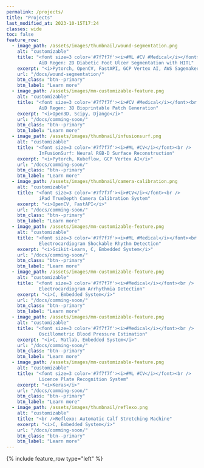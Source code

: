 ```yaml
---
permalink: /projects/
title: "Projects"
last_modified_at: 2023-10-15T17:24
classes: wide
toc: false
feature_row:
  - image_path: /assets/images/thumbnail/wound-segmentation.png
    alt: "customizable"
    title: "<font size=3 color='#7f7f7f'><i>#ML #CV #Medical</i></font><br />
            AiD Regen: 2D Diabetic Foot Ulcer Segmentation with HITL"
    excerpt: "<i>Pytorch, OpenCV, FastAPI, GCP Vertex AI, AWS Sagemaker</i>"
    url: "/docs/wound-segmentation/"
    btn_class: "btn--primary"
    btn_label: "Learn more"
  - image_path: /assets/images/mm-customizable-feature.png
    alt: "customizable"
    title: "<font size=3 color='#7f7f7f'><i>#CV #Medical</i></font><br />
            AiD Regen: 3D Bioprintable Patch Generation"
    excerpt: "<i>Open3D, Scipy, Django</i>"
    url: "/docs/comming-soon/"
    btn_class: "btn--primary"
    btn_label: "Learn more"
  - image_path: /assets/images/thumbnail/infusionsurf.png
    alt: "customizable"
    title: "<font size=3 color='#7f7f7f'><i>#ML #CV</i></font><br />
            InFusionSurf: Neural RGB-D Surface Reconstruction"
    excerpt: "<i>Pytorch, Kubeflow, GCP Vertex AI</i>"
    url: "/docs/comming-soon/"
    btn_class: "btn--primary"
    btn_label: "Learn more"
  - image_path: /assets/images/thumbnail/camera-calibration.png
    alt: "customizable"
    title: "<font size=3 color='#7f7f7f'><i>#CV</i></font><br />
            iPad TrueDepth Camera Calibration System"
    excerpt: "<i>OpenCV, FastAPI</i>"
    url: "/docs/comming-soon/"
    btn_class: "btn--primary"
    btn_label: "Learn more"
  - image_path: /assets/images/mm-customizable-feature.png
    alt: "customizable"
    title: "<font size=3 color='#7f7f7f'><i>#ML #Medical</i></font><br />
            Electrocardiogram Shockable Rhythm Detection"
    excerpt: "<i>Scikit-Learn, C, Embedded System</i>"
    url: "/docs/comming-soon/"
    btn_class: "btn--primary"
    btn_label: "Learn more"
  - image_path: /assets/images/mm-customizable-feature.png
    alt: "customizable"
    title: "<font size=3 color='#7f7f7f'><i>#Medical</i></font><br />
            Electrocardiogram Arrhythmia Detection"
    excerpt: "<i>C, Embedded System</i>"
    url: "/docs/comming-soon/"
    btn_class: "btn--primary"
    btn_label: "Learn more"
  - image_path: /assets/images/mm-customizable-feature.png
    alt: "customizable"
    title: "<font size=3 color='#7f7f7f'><i>#Medical</i></font><br />
            Oscillometric Blood Pressure Estimation"
    excerpt: "<i>C, Matlab, Embedded System</i>"
    url: "/docs/comming-soon/"
    btn_class: "btn--primary"
    btn_label: "Learn more"
  - image_path: /assets/images/mm-customizable-feature.png
    alt: "customizable"
    title: "<font size=3 color='#7f7f7f'><i>#ML #CV</i></font><br />
            Licence Plate Recognition System"
    excerpt: "<i>Keras</i>"
    url: "/docs/comming-soon/"
    btn_class: "btn--primary"
    btn_label: "Learn more"
  - image_path: /assets/images/thumbnail/reflexo.png
    alt: "customizable"
    title: "<br />Reflexo: Automatic Calf Stretching Machine"
    excerpt: "<i>C, Embedded System</i>"
    url: "/docs/comming-soon/"
    btn_class: "btn--primary"
    btn_label: "Learn more"
---
```


{% include feature_row type="left" %}
